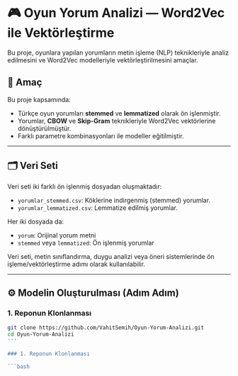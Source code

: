 # 🎮 Oyun Yorum Analizi — Word2Vec ile Vektörleştirme

Bu proje, oyunlara yapılan yorumların metin işleme (NLP) teknikleriyle analiz edilmesini ve Word2Vec modelleriyle vektörleştirilmesini amaçlar.

## 🧠 Amaç

Bu proje kapsamında:
- Türkçe oyun yorumları **stemmed** ve **lemmatized** olarak ön işlenmiştir.
- Yorumlar, **CBOW** ve **Skip-Gram** teknikleriyle Word2Vec vektörlerine dönüştürülmüştür.
- Farklı parametre kombinasyonları ile modeller eğitilmiştir.

---

## 🗂️ Veri Seti

Veri seti iki farklı ön işlenmiş dosyadan oluşmaktadır:
- `yorumlar_stemmed.csv`: Köklerine indirgenmiş (stemmed) yorumlar.
- `yorumlar_lemmatized.csv`: Lemmatize edilmiş yorumlar.

Her iki dosyada da:
- `yorum`: Orijinal yorum metni
- `stemmed` veya `lemmatized`: Ön işlenmiş yorumlar

Veri seti, metin sınıflandırma, duygu analizi veya öneri sistemlerinde ön işleme/vektörleştirme adımı olarak kullanılabilir.

---

## ⚙️ Modelin Oluşturulması (Adım Adım)

### 1. Reponun Klonlanması

```bash
git clone https://github.com/VahitSemih/Oyun-Yorum-Analizi.git
cd Oyun-Yorum-Analizi
'''

### 1. Reponun Klonlanması

```bash
